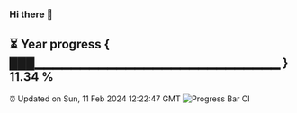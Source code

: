 ### Hi there 👋
⏳ Year progress { ███▁▁▁▁▁▁▁▁▁▁▁▁▁▁▁▁▁▁▁▁▁▁▁▁▁▁▁ } 11.34 %
---
⏰ Updated on Sun, 11 Feb 2024 12:22:47 GMT
![Progress Bar CI](https://github.com/liununu/liununu/workflows/Progress%20Bar%20CI/badge.svg)
